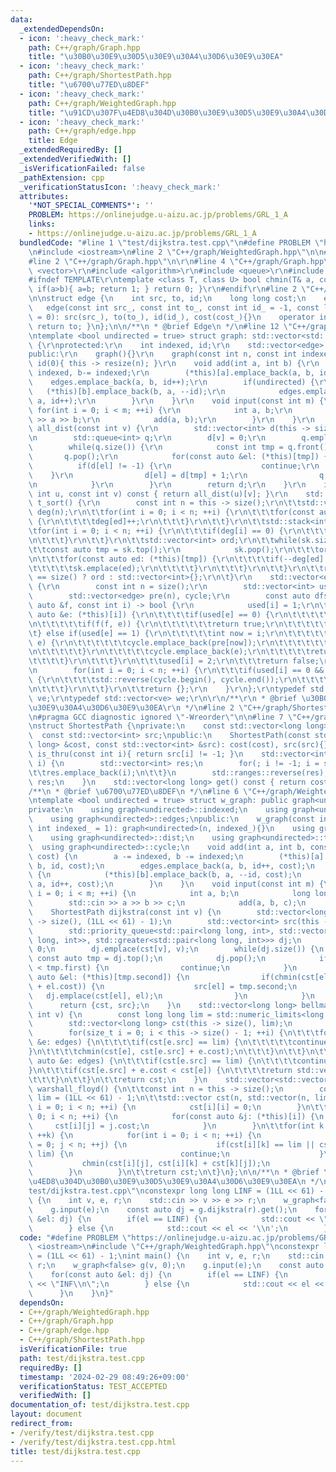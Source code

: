 ```yaml
---
data:
  _extendedDependsOn:
  - icon: ':heavy_check_mark:'
    path: C++/graph/Graph.hpp
    title: "\u30B0\u30E9\u30D5\u30E9\u30A4\u30D6\u30E9\u30EA"
  - icon: ':heavy_check_mark:'
    path: C++/graph/ShortestPath.hpp
    title: "\u6700\u77ED\u8DEF"
  - icon: ':heavy_check_mark:'
    path: C++/graph/WeightedGraph.hpp
    title: "\u91CD\u307F\u4ED8\u304D\u30B0\u30E9\u30D5\u30E9\u30A4\u30D6\u30E9\u30EA"
  - icon: ':heavy_check_mark:'
    path: C++/graph/edge.hpp
    title: Edge
  _extendedRequiredBy: []
  _extendedVerifiedWith: []
  _isVerificationFailed: false
  _pathExtension: cpp
  _verificationStatusIcon: ':heavy_check_mark:'
  attributes:
    '*NOT_SPECIAL_COMMENTS*': ''
    PROBLEM: https://onlinejudge.u-aizu.ac.jp/problems/GRL_1_A
    links:
    - https://onlinejudge.u-aizu.ac.jp/problems/GRL_1_A
  bundledCode: "#line 1 \"test/dijkstra.test.cpp\"\n#define PROBLEM \"https://onlinejudge.u-aizu.ac.jp/problems/GRL_1_A\"\
    \n#include <iostream>\n#line 2 \"C++/graph/WeightedGraph.hpp\"\n\n#include <limits>\n\
    #line 2 \"C++/graph/Graph.hpp\"\n\r\n#line 4 \"C++/graph/Graph.hpp\"\n#include\
    \ <vector>\r\n#include <algorithm>\r\n#include <queue>\r\n#include <stack>\r\n\
    #ifndef TEMPLATE\r\ntemplate <class T, class U> bool chmin(T& a, const U& b){\
    \ if(a>b){ a=b; return 1; } return 0; }\r\n#endif\r\n#line 2 \"C++/graph/edge.hpp\"\
    \n\nstruct edge {\n    int src, to, id;\n    long long cost;\n    edge(){}\n \
    \   edge(const int src_, const int to_, const int id_ = -1, const long long cost_\
    \ = 0): src(src_), to(to_), id(id_), cost(cost_){}\n    operator int() const {\
    \ return to; }\n};\n\n/**\n * @brief Edge\n */\n#line 12 \"C++/graph/Graph.hpp\"\
    \ntemplate <bool undirected = true> struct graph: std::vector<std::vector<edge>>\
    \ {\r\nprotected:\r\n    int indexed, id;\r\n    std::vector<edge> edges;\r\n\
    public:\r\n    graph(){}\r\n    graph(const int n, const int indexed_ = 1): indexed(indexed_),\
    \ id(0){ this -> resize(n); }\r\n    void add(int a, int b) {\r\n        a -=\
    \ indexed, b-= indexed;\r\n        (*this)[a].emplace_back(a, b, id);\r\n    \
    \    edges.emplace_back(a, b, id++);\r\n        if(undirected) {\r\n         \
    \   (*this)[b].emplace_back(b, a, --id);\r\n            edges.emplace_back(b,\
    \ a, id++);\r\n        }\r\n    }\r\n    void input(const int m) {\r\n       \
    \ for(int i = 0; i < m; ++i) {\r\n            int a, b;\r\n            std::cin\
    \ >> a >> b;\r\n            add(a, b);\r\n        }\r\n    }\r\n    std::vector<int>\
    \ all_dist(const int v) {\r\n        std::vector<int> d(this -> size(), -1);\r\
    \n        std::queue<int> q;\r\n        d[v] = 0;\r\n        q.emplace(v);\r\n\
    \        while(q.size()) {\r\n            const int tmp = q.front();\r\n     \
    \       q.pop();\r\n            for(const auto &el: (*this)[tmp]) {\r\n      \
    \          if(d[el] != -1) {\r\n                    continue;\r\n            \
    \    }\r\n                d[el] = d[tmp] + 1;\r\n                q.emplace(el);\r\
    \n            }\r\n        }\r\n        return d;\r\n    }\r\n    int dist(const\
    \ int u, const int v) const { return all_dist(u)[v]; }\r\n    std::vector<int>\
    \ t_sort() {\r\n        const int n = this -> size();\r\n\t\tstd::vector<int>\
    \ deg(n);\r\n\t\tfor(int i = 0; i < n; ++i) {\r\n\t\t\tfor(const auto ed: (*this)[i])\
    \ {\r\n\t\t\t\tdeg[ed]++;\r\n\t\t\t}\r\n\t\t}\r\n\t\tstd::stack<int> sk;\r\n\t\
    \tfor(int i = 0; i < n; ++i) {\r\n\t\t\tif(deg[i] == 0) {\r\n\t\t\t\tsk.emplace(i);\r\
    \n\t\t\t}\r\n\t\t}\r\n\t\tstd::vector<int> ord;\r\n\t\twhile(sk.size()) {\r\n\t\
    \t\tconst auto tmp = sk.top();\r\n            sk.pop();\r\n\t\t\tord.emplace_back(tmp);\r\
    \n\t\t\tfor(const auto ed: (*this)[tmp]) {\r\n\t\t\t\tif(--deg[ed] == 0) {\r\n\
    \t\t\t\t\tsk.emplace(ed);\r\n\t\t\t\t}\r\n\t\t\t}\r\n\t\t}\r\n\t\treturn ord.size()\
    \ == size() ? ord : std::vector<int>{};\r\n\t}\r\n    std::vector<edge> cycle()\
    \ {\r\n        const int n = size();\r\n        std::vector<int> used(n);\r\n\
    \        std::vector<edge> pre(n), cycle;\r\n        const auto dfs = [&](const\
    \ auto &f, const int i) -> bool {\r\n            used[i] = 1;\r\n\t\t\tfor(const\
    \ auto &e: (*this)[i]) {\r\n\t\t\t\tif(used[e] == 0) {\r\n\t\t\t\t\tpre[e] = e;\r\
    \n\t\t\t\t\tif(f(f, e)) {\r\n\t\t\t\t\t\treturn true;\r\n\t\t\t\t\t}\r\n\t\t\t\
    \t} else if(used[e] == 1) {\r\n\t\t\t\t\tint now = i;\r\n\t\t\t\t\twhile(now !=\
    \ e) {\r\n\t\t\t\t\t\tcycle.emplace_back(pre[now]);\r\n\t\t\t\t\t\tnow = pre[now].src;\r\
    \n\t\t\t\t\t}\r\n\t\t\t\t\tcycle.emplace_back(e);\r\n\t\t\t\t\treturn true;\r\n\
    \t\t\t\t}\r\n\t\t\t}\r\n\t\t\tused[i] = 2;\r\n\t\t\treturn false;\r\n        };\r\
    \n        for(int i = 0; i < n; ++i) {\r\n\t\t\tif(used[i] == 0 && dfs(dfs, i))\
    \ {\r\n\t\t\t\tstd::reverse(cycle.begin(), cycle.end());\r\n\t\t\t\treturn cycle;\r\
    \n\t\t\t}\r\n\t\t}\r\n\t\treturn {};\r\n    }\r\n};\r\ntypedef std::vector<edge>\
    \ ve;\r\ntypedef std::vector<ve> we;\r\n\r\n/**\r\n * @brief \u30B0\u30E9\u30D5\
    \u30E9\u30A4\u30D6\u30E9\u30EA\r\n */\n#line 2 \"C++/graph/ShortestPath.hpp\"\n\
    \n#pragma GCC diagnostic ignored \"-Wreorder\"\n\n#line 7 \"C++/graph/ShortestPath.hpp\"\
    \nstruct ShortestPath {\nprivate:\n    const std::vector<long long> cost;\n  \
    \  const std::vector<int> src;\npublic:\n    ShortestPath(const std::vector<long\
    \ long> &cost, const std::vector<int> &src): cost(cost), src(src){}\n    bool\
    \ is_thru(const int i){ return src[i] != -1; }\n    std::vector<int> path(int\
    \ i) {\n        std::vector<int> res;\n        for(; i != -1; i = src[i]) {\n\t\
    \t\tres.emplace_back(i);\n\t\t}\n        std::ranges::reverse(res);\n        return\
    \ res;\n    }\n    std::vector<long long> get() const { return cost; }\n};\n\n\
    /**\n * @brief \u6700\u77ED\u8DEF\n */\n#line 6 \"C++/graph/WeightedGraph.hpp\"\
    \ntemplate <bool undirected = true> struct w_graph: public graph<undirected> {\n\
    private:\n    using graph<undirected>::indexed;\n    using graph<undirected>::id;\n\
    \    using graph<undirected>::edges;\npublic:\n    w_graph(const int n, const\
    \ int indexed_ = 1): graph<undirected>(n, indexed_){}\n    using graph<undirected>::all_dist;\n\
    \    using graph<undirected>::dist;\n    using graph<undirected>::t_sort;\n  \
    \  using graph<undirected>::cycle;\n    void add(int a, int b, const long long\
    \ cost) {\n        a -= indexed, b -= indexed;\n        (*this)[a].emplace_back(a,\
    \ b, id, cost);\n        edges.emplace_back(a, b, id++, cost);\n        if(undirected)\
    \ {\n            (*this)[b].emplace_back(b, a, --id, cost);\n            edges.emplace_back(b,\
    \ a, id++, cost);\n        }\n    }\n    void input(const int m) {\n        for(int\
    \ i = 0; i < m; ++i) {\n            int a, b;\n            long long c;\n    \
    \        std::cin >> a >> b >> c;\n            add(a, b, c);\n        }\n    }\n\
    \    ShortestPath dijkstra(const int v) {\n        std::vector<long long> cst(this\
    \ -> size(), (1LL << 61) - 1);\n        std::vector<int> src(this -> size(), -1);\n\
    \        std::priority_queue<std::pair<long long, int>, std::vector<std::pair<long\
    \ long, int>>, std::greater<std::pair<long long, int>>> dj;\n        cst[v] =\
    \ 0;\n        dj.emplace(cst[v], v);\n        while(dj.size()) {\n           \
    \ const auto tmp = dj.top();\n            dj.pop();\n            if(cst[tmp.second]\
    \ < tmp.first) {\n                continue;\n            }\n            for(const\
    \ auto &el: (*this)[tmp.second]) {\n                if(chmin(cst[el], tmp.first\
    \ + el.cost)) {\n                    src[el] = tmp.second;\n                 \
    \   dj.emplace(cst[el], el);\n                }\n            }\n        }\n  \
    \      return {cst, src};\n    }\n    std::vector<long long> bellman_ford(const\
    \ int v) {\n        const long long lim = std::numeric_limits<long long>::max();\n\
    \        std::vector<long long> cst(this -> size(), lim);\n        cst[v] = 0;\n\
    \        for(size_t i = 0; i < this -> size() - 1; ++i) {\n\t\t\tfor(const auto\
    \ &e: edges) {\n\t\t\t\tif(cst[e.src] == lim) {\n\t\t\t\t\tcontinue;\n\t\t\t\t\
    }\n\t\t\t\tchmin(cst[e], cst[e.src] + e.cost);\n\t\t\t}\n\t\t}\n\t\tfor(const\
    \ auto &e: edges) {\n\t\t\tif(cst[e.src] == lim) {\n\t\t\t\tcontinue;\n\t\t\t\
    }\n\t\t\tif(cst[e.src] + e.cost < cst[e]) {\n\t\t\t\treturn std::vector<long long>{};\n\
    \t\t\t}\n\t\t}\n\t\treturn cst;\n    }\n    std::vector<std::vector<long long>>\
    \ warshall_floyd() {\n\t\tconst int n = this -> size();\n        const long long\
    \ lim = (1LL << 61) - 1;\n\t\tstd::vector cst(n, std::vector(n, lim));\n\t\tfor(int\
    \ i = 0; i < n; ++i) {\n            cst[i][i] = 0;\n        }\n\t\tfor(int i =\
    \ 0; i < n; ++i) {\n            for(const auto &j: (*this)[i]) {\n           \
    \     cst[i][j] = j.cost;\n            }\n        }\n\t\tfor(int k = 0; k < n;\
    \ ++k) {\n            for(int i = 0; i < n; ++i) {\n                for(int j\
    \ = 0; j < n; ++j) {\n                    if(cst[i][k] == lim || cst[k][j] ==\
    \ lim) {\n                        continue;\n                    }\n         \
    \           chmin(cst[i][j], cst[i][k] + cst[k][j]);\n                }\n    \
    \        }\n        }\n\t\treturn cst;\n\t}\n};\n\n/**\n * @brief \u91CD\u307F\
    \u4ED8\u304D\u30B0\u30E9\u30D5\u30E9\u30A4\u30D6\u30E9\u30EA\n */\n#line 4 \"\
    test/dijkstra.test.cpp\"\nconstexpr long long LINF = (1LL << 61) - 1;\nint main()\
    \ {\n    int v, e, r;\n    std::cin >> v >> e >> r;\n    w_graph<false> g(v, 0);\n\
    \    g.input(e);\n    const auto dj = g.dijkstra(r).get();\n    for(const auto\
    \ &el: dj) {\n        if(el == LINF) {\n            std::cout << \"INF\\n\";\n\
    \        } else {\n            std::cout << el << '\\n';\n        }\n    }\n}\n"
  code: "#define PROBLEM \"https://onlinejudge.u-aizu.ac.jp/problems/GRL_1_A\"\n#include\
    \ <iostream>\n#include \"C++/graph/WeightedGraph.hpp\"\nconstexpr long long LINF\
    \ = (1LL << 61) - 1;\nint main() {\n    int v, e, r;\n    std::cin >> v >> e >>\
    \ r;\n    w_graph<false> g(v, 0);\n    g.input(e);\n    const auto dj = g.dijkstra(r).get();\n\
    \    for(const auto &el: dj) {\n        if(el == LINF) {\n            std::cout\
    \ << \"INF\\n\";\n        } else {\n            std::cout << el << '\\n';\n  \
    \      }\n    }\n}"
  dependsOn:
  - C++/graph/WeightedGraph.hpp
  - C++/graph/Graph.hpp
  - C++/graph/edge.hpp
  - C++/graph/ShortestPath.hpp
  isVerificationFile: true
  path: test/dijkstra.test.cpp
  requiredBy: []
  timestamp: '2024-02-29 08:49:26+09:00'
  verificationStatus: TEST_ACCEPTED
  verifiedWith: []
documentation_of: test/dijkstra.test.cpp
layout: document
redirect_from:
- /verify/test/dijkstra.test.cpp
- /verify/test/dijkstra.test.cpp.html
title: test/dijkstra.test.cpp
---
```


